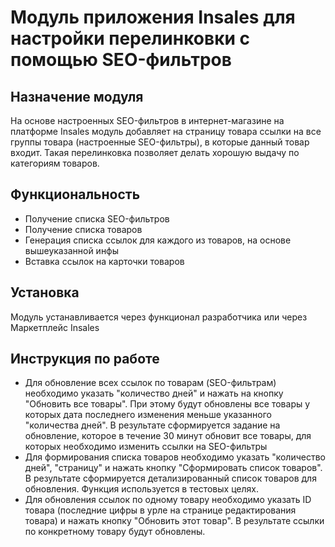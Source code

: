 # Модуль приложения Insales для настройки перелинковки с помощью SEO-фильтров

## Назначение модуля

На основе настроенных SEO-фильтров в интернет-магазине на платформе Insales модуль добавляет на страницу товара ссылки на все группы товара (настроенные SEO-фильтры), в которые данный товар входит.
Такая перелинковка позволяет делать хорошую выдачу по категориям товаров.

## Функциональность

* Получение списка SEO-фильтров
* Получение списка товаров
* Генерация списка ссылок для каждого из товаров, на основе вышеуказанной инфы
* Вставка ссылок на карточки товаров

## Установка

Модуль устанавливается через функционал разработчика или через Маркетплейс Insales

## Инструкция по работе

* Для обновление всех ссылок по товарам (SEO-фильтрам) необходимо указать "количество дней" и нажать на кнопку "Обновить все товары". При этому будут обновлены все товары у которых дата последнего изменения меньше указанного "количества дней". В результате сформируется задание на обновление, которое в течение 30 минут обновит все товары, для которых необходимо изменить ссылки на SEO-фильтры
* Для формирования списка товаров необходимо указать "количество дней", "страницу" и нажать кнопку "Сформировать список товаров". В результате сформируется детализированный список товаров для обновления. Функция используется в тестовых целях.
* Для обновления ссылок по одному товару необходимо указать ID товара (последние цифры в урле на странице редактирования товара) и нажать кнопку "Обновить этот товар". В результате ссылки по конкретному товару будут обновлены.



